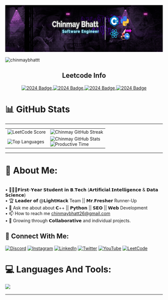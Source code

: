   
<div align="center">

 <img src="https://github.com/ChinmayBhattt/chinmaybhattt/blob/main/Images/ChinmayAnimatedBanner.gif" alt="Chinmay Animated Banner" height=150 />
  <!-- Uncomment the section below to include the snake animation -->
  <!-- 
  <h2>🐍 Contributions 🐍</h2>
  <img alt="snake eating my contributions" src="https://raw.githubusercontent.com/salesp07/salesp07/output/github-contribution-grid-snake.svg" />
  -->
  
</div>

<p align="left"> <img src="https://komarev.com/ghpvc/?username=chinmaybhattt&label=Profile%20views&color=0e75b6&style=flat" alt="chinmaybhattt" /> </p>
<h2 align="center">Leetcode Info</h2>  
<p align="center">
  <a href="https://leetcode.com/u/ChinmayBhattt/" target="_blank">
    <img align="center" src="https://leetcode.com/static/images/badges/2024/gif/2024-02.gif" alt="2024 Badge" height="170" width="170" />
  </a>
  <a href="https://leetcode.com/u/ChinmayBhattt/" target="_blank">
    <img align="center" src="https://leetcode.com/static/images/badges/2024/gif/2024-03.gif" alt="2024 Badge" height="170" width="170" />
  </a>
  <a href="https://leetcode.com/u/ChinmayBhattt/" target="_blank">
    <img align="center" src="https://assets.leetcode.com/static_assets/marketing/2024-50.gif" alt="2024 Badge" height="170" width="170" />
  </a>
  <a href="https://leetcode.com/u/ChinmayBhattt/" target="_blank">
    <img align="center" src="https://assets.leetcode.com/static_assets/marketing/2024-100.gif" alt="2024 Badge" height="170" width="170" />
  </a>
</p>


# 📊 GitHub Stats
<hr>

<div align="center">
  <table>
    <tr>
      <td>
        <!-- LeetCode Score -->
        <img src="https://leetcard.jacoblin.cool/chinmaybhattt?theme=radical" alt="LeetCode Score" />
      </td>
      <td>
        <!-- GitHub Streak Stats -->
        <img src="https://github-readme-streak-stats.herokuapp.com/?user=ChinmayBhattt&theme=tokyonight_duo" alt="Chinmay GitHub Streak" />
      </td>
    </tr>
    <tr>
      <td>
        <!-- Most Used Languages inside the border -->
        <img src="https://github-readme-stats.vercel.app/api/top-langs/?username=ChinmayBhattt&langs_count=8&theme=github_dark&layout=compact" alt="Top Languages" width="700" height="auto" />
      </td>
      <td>
        <!-- GitHub Stats and Productive Time Card -->
        <img src="https://github-readme-stats.vercel.app/api?username=ChinmayBhattt&show_icons=true&theme=github_dark" alt="Chinmay GitHub Stats" />
        <br>
        <img src="https://github-profile-summary-cards.vercel.app/api/cards/productive-time?username=ChinmayBhattt&theme=2077&utcOffset=8" alt="Productive Time" />
      </td>
    </tr>
  </table>
</div>

<!-- Divider line -->
<hr>

# 💫 About Me:
<br>• 👨🏻‍🎓𝗙𝗶𝗿𝘀𝘁-𝗬𝗲𝗮𝗿 𝗦𝘁𝘂𝗱𝗲𝗻𝘁 𝗶𝗻 𝗕.𝗧𝗲𝗰𝗵 (𝗔𝗿𝘁𝗶𝗳𝗶𝗰𝗶𝗮𝗹 𝗜𝗻𝘁𝗲𝗹𝗹𝗶𝗴𝗲𝗻𝗰𝗲 & 𝗗𝗮𝘁𝗮 𝗦𝗰𝗶𝗲𝗻𝗰𝗲)<br>• 🏆 𝗟𝗲𝗮𝗱𝗲𝗿 𝗼𝗳 @𝗟𝗶𝗴𝗵𝘁𝗛𝗮𝗰𝗸 Team || 𝗠𝗿.𝗙𝗿𝗲𝘀𝗵𝗲𝗿 Runner-Up<br>• 💬 Ask me about about 𝗖++ || 𝗣𝘆𝘁𝗵𝗼𝗻 || 𝗦𝗘𝗢 || 𝗪𝗲𝗯 Development<br>• 📫 How to reach me chinmaybhatt26@gmail.com<br>• 🌱 Growing through 𝗖𝗼𝗹𝗹𝗮𝗯𝗼𝗿𝗮𝘁𝗶𝘃𝗲 and individual projects.


## 🔗 Connect With Me:
[![Discord](https://img.shields.io/badge/Discord-%237289DA.svg?logo=discord&logoColor=white)](https://discord.gg/https://discord.gg/6RpzEHYdKt) [![Instagram](https://img.shields.io/badge/Instagram-%23E4405F.svg?logo=Instagram&logoColor=white)](https://instagram.com/chinmaybhattt) [![LinkedIn](https://img.shields.io/badge/LinkedIn-%230077B5.svg?logo=linkedin&logoColor=white)](https://linkedin.com/in/chinmaybhattt) [![Twitter](https://img.shields.io/badge/Twitter-black.svg?logo=X&logoColor=white)](https://x.com/chinmaybhattt) [![YouTube](https://img.shields.io/badge/YouTube-%23FF0000.svg?logo=YouTube&logoColor=white)](https://youtube.com/@chinmaybhattt) [![LeetCode](https://img.shields.io/badge/LeetCode-%234b4b4b.svg?logo=LeetCode&logoColor=yellow)](https://LeetCode.com/@chinmaybhattt) 



# 💻 Languages And Tools:

   <a href="[![My Skills](https://skillicons.dev/icons?i=js,html,css,wasm)](https://skillicons.dev)">
      <img src="https://skillicons.dev/icons?i=cpp,python,cs,react,javascript,html,css,sklearn,mysql,git,github,bootstrap,c,wordpress,arduino" />
  </a>
<hr>

